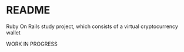 # README

Ruby On Rails study project, which consists of a virtual cryptocurrency wallet

WORK IN PROGRESS
